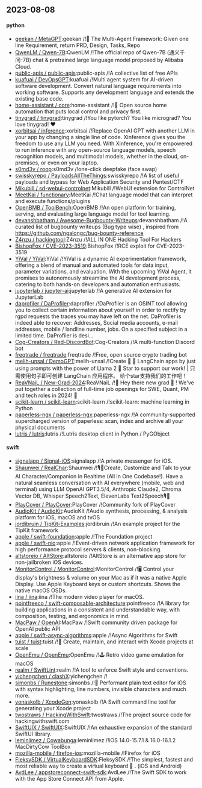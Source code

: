 ## 2023-08-08

#### python
* [geekan / MetaGPT](https://github.com/geekan/MetaGPT):geekan /!🌟
The Multi-Agent Framework: Given one line Requirement, return PRD, Design, Tasks, Repo
* [QwenLM / Qwen-7B](https://github.com/QwenLM/Qwen-7B):QwenLM /!The official repo of Qwen-7B (通义千问-7B) chat & pretrained large language model proposed by Alibaba Cloud.
* [public-apis / public-apis](https://github.com/public-apis/public-apis):public-apis /!A collective list of free APIs
* [kuafuai / DevOpsGPT](https://github.com/kuafuai/DevOpsGPT):kuafuai /!Multi agent system for AI-driven software development. Convert natural language requirements into working software. Supports any development language and extends the existing base code.
* [home-assistant / core](https://github.com/home-assistant/core):home-assistant /!🏡
Open source home automation that puts local control and privacy first.
* [tinygrad / tinygrad](https://github.com/tinygrad/tinygrad):tinygrad /!You like pytorch? You like micrograd? You love tinygrad!
❤️
* [xorbitsai / inference](https://github.com/xorbitsai/inference):xorbitsai /!Replace OpenAI GPT with another LLM in your app by changing a single line of code. Xinference gives you the freedom to use any LLM you need. With Xinference, you're empowered to run inference with any open-source language models, speech recognition models, and multimodal models, whether in the cloud, on-premises, or even on your laptop.
* [s0md3v / roop](https://github.com/s0md3v/roop):s0md3v /!one-click deepfake (face swap)
* [swisskyrepo / PayloadsAllTheThings](https://github.com/swisskyrepo/PayloadsAllTheThings):swisskyrepo /!A list of useful payloads and bypass for Web Application Security and Pentest/CTF
* [Mikubill / sd-webui-controlnet](https://github.com/Mikubill/sd-webui-controlnet):Mikubill /!WebUI extension for ControlNet
* [MeetKai / functionary](https://github.com/MeetKai/functionary):MeetKai /!Chat language model that can interpret and execute functions/plugins
* [OpenBMB / ToolBench](https://github.com/OpenBMB/ToolBench):OpenBMB /!An open platform for training, serving, and evaluating large language model for tool learning.
* [devanshbatham / Awesome-Bugbounty-Writeups](https://github.com/devanshbatham/Awesome-Bugbounty-Writeups):devanshbatham /!A curated list of bugbounty writeups (Bug type wise) , inspired from https://github.com/ngalongc/bug-bounty-reference
* [Z4nzu / hackingtool](https://github.com/Z4nzu/hackingtool):Z4nzu /!ALL IN ONE Hacking Tool For Hackers
* [BishopFox / CVE-2023-3519](https://github.com/BishopFox/CVE-2023-3519):BishopFox /!RCE exploit for CVE-2023-3519
* [YiVal / YiVal](https://github.com/YiVal/YiVal):YiVal /!YiVal is a dynamic AI experimentation framework, offering a blend of manual and automated tools for data input, parameter variations, and evaluation. With the upcoming YiVal Agent, it promises to autonomously streamline the AI development process, catering to both hands-on developers and automation enthusiasts.
* [jupyterlab / jupyter-ai](https://github.com/jupyterlab/jupyter-ai):jupyterlab /!A generative AI extension for JupyterLab
* [daprofiler / DaProfiler](https://github.com/daprofiler/DaProfiler):daprofiler /!DaProfiler is an OSINT tool allowing you to collect certain information about yourself in order to rectify by rgpd requests the traces you may have left on the net. DaProfiler is indeed able to recover: Addresses, Social media accounts, e-mail addresses, mobile / landline number, jobs. On a specified subject in a limited time. DaProfiler is desi…
* [Cog-Creators / Red-DiscordBot](https://github.com/Cog-Creators/Red-DiscordBot):Cog-Creators /!A multi-function Discord bot
* [freqtrade / freqtrade](https://github.com/freqtrade/freqtrade):freqtrade /!Free, open source crypto trading bot
* [melih-unsal / DemoGPT](https://github.com/melih-unsal/DemoGPT):melih-unsal /!Create
🦜️
🔗
LangChain apps by just using prompts with the power of Llama 2
🌟
Star to support our work! | 只需使用句子即可创建 LangChain 应用程序。 给个star支持我们的工作吧！
* [ReaVNaiL / New-Grad-2024](https://github.com/ReaVNaiL/New-Grad-2024):ReaVNaiL /!👋
Hey there new grad
🎉
! We've put together a collection of full-time job openings for SWE, Quant, PM and tech roles in 2024!
🚀
* [scikit-learn / scikit-learn](https://github.com/scikit-learn/scikit-learn):scikit-learn /!scikit-learn: machine learning in Python
* [paperless-ngx / paperless-ngx](https://github.com/paperless-ngx/paperless-ngx):paperless-ngx /!A community-supported supercharged version of paperless: scan, index and archive all your physical documents
* [lutris / lutris](https://github.com/lutris/lutris):lutris /!Lutris desktop client in Python / PyGObject

#### swift
* [signalapp / Signal-iOS](https://github.com/signalapp/Signal-iOS):signalapp /!A private messenger for iOS.
* [Shaunwei / RealChar](https://github.com/Shaunwei/RealChar):Shaunwei /!🎙️🤖Create, Customize and Talk to your AI Character/Companion in Realtime (All in One Codebase!). Have a natural seamless conversation with AI everywhere (mobile, web and terminal) using LLM OpenAI GPT3.5/4, Anthropic Claude2, Chroma Vector DB, Whisper Speech2Text, ElevenLabs Text2Speech🎙️🤖
* [PlayCover / PlayCover](https://github.com/PlayCover/PlayCover):PlayCover /!Community fork of PlayCover
* [AudioKit / AudioKit](https://github.com/AudioKit/AudioKit):AudioKit /!Audio synthesis, processing, & analysis platform for iOS, macOS and tvOS
* [jordibruin / TipKit-Examples](https://github.com/jordibruin/TipKit-Examples):jordibruin /!An example project for the TipKit framework
* [apple / swift-foundation](https://github.com/apple/swift-foundation):apple /!The Foundation project
* [apple / swift-nio](https://github.com/apple/swift-nio):apple /!Event-driven network application framework for high performance protocol servers & clients, non-blocking.
* [altstoreio / AltStore](https://github.com/altstoreio/AltStore):altstoreio /!AltStore is an alternative app store for non-jailbroken iOS devices.
* [MonitorControl / MonitorControl](https://github.com/MonitorControl/MonitorControl):MonitorControl /!🖥
Control your display's brightness & volume on your Mac as if it was a native Apple Display. Use Apple Keyboard keys or custom shortcuts. Shows the native macOS OSDs.
* [iina / iina](https://github.com/iina/iina):iina /!The modern video player for macOS.
* [pointfreeco / swift-composable-architecture](https://github.com/pointfreeco/swift-composable-architecture):pointfreeco /!A library for building applications in a consistent and understandable way, with composition, testing, and ergonomics in mind.
* [MacPaw / OpenAI](https://github.com/MacPaw/OpenAI):MacPaw /!Swift community driven package for OpenAI public API
* [apple / swift-async-algorithms](https://github.com/apple/swift-async-algorithms):apple /!Async Algorithms for Swift
* [tuist / tuist](https://github.com/tuist/tuist):tuist /!🚀
Create, maintain, and interact with Xcode projects at scale
* [OpenEmu / OpenEmu](https://github.com/OpenEmu/OpenEmu):OpenEmu /!🕹
Retro video game emulation for macOS
* [realm / SwiftLint](https://github.com/realm/SwiftLint):realm /!A tool to enforce Swift style and conventions.
* [yichengchen / clashX](https://github.com/yichengchen/clashX):yichengchen /!
* [simonbs / Runestone](https://github.com/simonbs/Runestone):simonbs /!📝
Performant plain text editor for iOS with syntax highlighting, line numbers, invisible characters and much more.
* [yonaskolb / XcodeGen](https://github.com/yonaskolb/XcodeGen):yonaskolb /!A Swift command line tool for generating your Xcode project
* [twostraws / HackingWithSwift](https://github.com/twostraws/HackingWithSwift):twostraws /!The project source code for hackingwithswift.com
* [SwiftUIX / SwiftUIX](https://github.com/SwiftUIX/SwiftUIX):SwiftUIX /!An exhaustive expansion of the standard SwiftUI library.
* [leminlimez / Cowabunga](https://github.com/leminlimez/Cowabunga):leminlimez /!iOS 14.0-15.7.1 & 16.0-16.1.2 MacDirtyCow ToolBox
* [mozilla-mobile / firefox-ios](https://github.com/mozilla-mobile/firefox-ios):mozilla-mobile /!Firefox for iOS
* [FleksySDK / VirtualKeyboardSDK](https://github.com/FleksySDK/VirtualKeyboardSDK):FleksySDK /!The simplest, fastest and most reliable way to create a virtual keyboard
💁
. (iOS and Android)
* [AvdLee / appstoreconnect-swift-sdk](https://github.com/AvdLee/appstoreconnect-swift-sdk):AvdLee /!The Swift SDK to work with the App Store Connect API from Apple.
